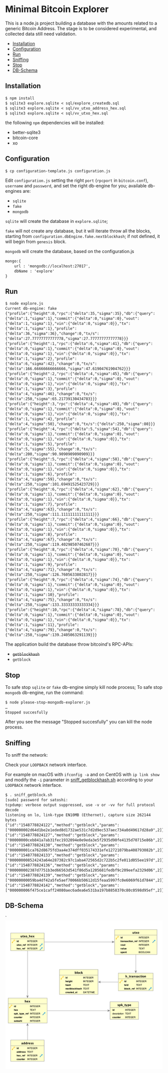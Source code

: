 # Minimal Bitcoin Explorer

This is a node.js project building a database with the amounts related to a generic Bitcoin Address.
The stage is to be considered experimental, and collected data still need validation.

* [Installation](#installation)
* [Configuration](#configuration)
* [Run](#run)
* [Sniffing](#sniffing)
* [Stop](#stop)
* [DB-Schema](#db-schema)

## Installation
```
$ npm install
$ sqlite3 explore.sqlite < sql/explore_createdb.sql
$ sqlite3 explore.sqlite < sql/vv_utxo_address_hex.sql
$ sqlite3 explore.sqlite < sql/vv_utxo_hex.sql
```
the following `npm` dependencies will be installed:
* better-sqlite3
* bitcoin-core
* xo

## Configuration
```
$ cp configuration-template.js configuration.js
```

Edit `configuration.js` setting the right `port` (`rpcport` in `bitcoin.conf`), `username` and `password`, and set the right db-engine for you; available db-engines are:
* `sqlite`
* `fake`
* `mongodb`

`sqlite` will create the database in `explore.sqlite`;

`fake` will not create any database, but it will iterate throw all the blocks, starting from `configuration.dbEngine.fake.nextblockhash`; if not defined, it will begin from `genesis` block.

`mongodb` will create the database, based on the configuration.js

```
mongo:{
	url : 'mongodb://localhost:27017',
	dbName : 'explore'
}
```

## Run
```
$ node explore.js
Current db-engine: fake
{"profile":{"height":0,"rpc":{"delta":35,"sigma":35},"db":{"query":{"delta":1,"sigma":1},"commit":{"delta":0,"sigma":0},"vout":{"delta":1,"sigma":1},"vin":{"delta":0,"sigma":0}},"tx":{"delta":1,"sigma":1},"profile":{"delta":36,"sigma":36},"change":0,"tx/s":{"delta":27.77777777777778,"sigma":27.77777777777778}}}
{"profile":{"height":1,"rpc":{"delta":6,"sigma":41},"db":{"query":{"delta":0,"sigma":1},"commit":{"delta":0,"sigma":0},"vout":{"delta":0,"sigma":1},"vin":{"delta":0,"sigma":0}},"tx":{"delta":1,"sigma":2},"profile":{"delta":6,"sigma":42},"change":0,"tx/s":{"delta":166.66666666666666,"sigma":47.61904761904762}}}
{"profile":{"height":2,"rpc":{"delta":4,"sigma":45},"db":{"query":{"delta":0,"sigma":1},"commit":{"delta":0,"sigma":0},"vout":{"delta":0,"sigma":1},"vin":{"delta":0,"sigma":0}},"tx":{"delta":1,"sigma":3},"profile":{"delta":4,"sigma":46},"change":0,"tx/s":{"delta":250,"sigma":65.21739130434783}}}
{"profile":{"height":3,"rpc":{"delta":4,"sigma":49},"db":{"query":{"delta":0,"sigma":1},"commit":{"delta":0,"sigma":0},"vout":{"delta":0,"sigma":1},"vin":{"delta":0,"sigma":0}},"tx":{"delta":1,"sigma":4},"profile":{"delta":4,"sigma":50},"change":0,"tx/s":{"delta":250,"sigma":80}}}
{"profile":{"height":4,"rpc":{"delta":5,"sigma":54},"db":{"query":{"delta":0,"sigma":1},"commit":{"delta":0,"sigma":0},"vout":{"delta":0,"sigma":1},"vin":{"delta":0,"sigma":0}},"tx":{"delta":1,"sigma":5},"profile":{"delta":5,"sigma":55},"change":0,"tx/s":{"delta":200,"sigma":90.9090909090909}}}
{"profile":{"height":5,"rpc":{"delta":4,"sigma":58},"db":{"query":{"delta":0,"sigma":1},"commit":{"delta":0,"sigma":0},"vout":{"delta":0,"sigma":1},"vin":{"delta":0,"sigma":0}},"tx":{"delta":1,"sigma":6},"profile":{"delta":4,"sigma":59},"change":0,"tx/s":{"delta":250,"sigma":101.69491525423729}}}
{"profile":{"height":6,"rpc":{"delta":4,"sigma":62},"db":{"query":{"delta":0,"sigma":1},"commit":{"delta":0,"sigma":0},"vout":{"delta":0,"sigma":1},"vin":{"delta":0,"sigma":0}},"tx":{"delta":1,"sigma":7},"profile":{"delta":4,"sigma":63},"change":0,"tx/s":{"delta":250,"sigma":111.11111111111111}}}
{"profile":{"height":7,"rpc":{"delta":4,"sigma":66},"db":{"query":{"delta":0,"sigma":1},"commit":{"delta":0,"sigma":0},"vout":{"delta":0,"sigma":1},"vin":{"delta":0,"sigma":0}},"tx":{"delta":1,"sigma":8},"profile":{"delta":4,"sigma":67},"change":0,"tx/s":{"delta":250,"sigma":119.40298507462687}}}
{"profile":{"height":8,"rpc":{"delta":4,"sigma":70},"db":{"query":{"delta":0,"sigma":1},"commit":{"delta":0,"sigma":0},"vout":{"delta":0,"sigma":1},"vin":{"delta":0,"sigma":0}},"tx":{"delta":1,"sigma":9},"profile":{"delta":4,"sigma":71},"change":0,"tx/s":{"delta":250,"sigma":126.7605633802817}}}
{"profile":{"height":9,"rpc":{"delta":4,"sigma":74},"db":{"query":{"delta":0,"sigma":1},"commit":{"delta":0,"sigma":0},"vout":{"delta":0,"sigma":1},"vin":{"delta":0,"sigma":0}},"tx":{"delta":1,"sigma":10},"profile":{"delta":4,"sigma":75},"change":0,"tx/s":{"delta":250,"sigma":133.33333333333334}}}
{"profile":{"height":10,"rpc":{"delta":4,"sigma":78},"db":{"query":{"delta":0,"sigma":1},"commit":{"delta":0,"sigma":0},"vout":{"delta":0,"sigma":1},"vin":{"delta":0,"sigma":0}},"tx":{"delta":1,"sigma":11},"profile":{"delta":4,"sigma":79},"change":0,"tx/s":{"delta":250,"sigma":139.2405063291139}}}
```
The application build the database throw bitcoind's RPC-APIs:
* ~~`getblockhash`~~
* `getblock`

## Stop
To safe stop `sqlite` or `fake` db-engine simply kill node process;
To safe stop `mongodb` db-engine, run the command:
```
$ node please-stop-mongodb-explorer.js
…
Stopped succesfully
```
After you see the message "Stopped succesfully" you can kill the node process.

## Sniffing

To sniff the network:

Check your `LOOPBACK` network interface.

For example on macOS with `ifconfig -a` and on CentOS with `ip link show` and modify the `-i` parameter in [sniff_getblockhash.sh](sniff_getblockhash.sh) according to your `LOOPBACK` network interface.

```
$ . sniff_getblock.sh
[sudo] password for satoshi:
tcpdump: verbose output suppressed, use -v or -vv for full protocol decode
listening on lo, link-type EN10MB (Ethernet), capture size 262144 bytes
{"id":"1548778824122","method":"getblock","params":["000000002d64d1be2e1eded8d1732ae531c7d2d9ec537aec734a0d49617d28a9",2]}
{"id":"1548778824127","method":"getblock","params":["00000000ceb841a7ab31fec1932094e0e9eda3e5f2935d90fe4135d70715e86b",2]}
{"id":"1548778824130","method":"getblock","params":["000000001ca762d8675fd3aa4e374dff035174331efe12721079ba408793082b",2]}
{"id":"1548778824133","method":"getblock","params":["000000008524243a64e287382c97c1aba472565d2c722b5c2fe011d055ee197d",2]}
{"id":"1548778824136","method":"getblock","params":["000000002387d7751b3ed66563d541f86d5a1205681fedbf9c209eefa2329d06",2]}
{"id":"1548778824139","method":"getblock","params":["00000000059ba4df42a5fe5aef70066b50612d15feaa5997fc0e6069f61d7844",2]}
{"id":"1548778824142","method":"getblock","params":["000000006f475ce1caff24080aec6adea6e531ba197b8858370c80c0598d95ef",2]}
```

## DB-Schema
`
![db-schema](images/db-schema.png "db-schema")
